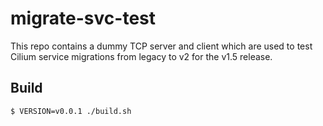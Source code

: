 # migrate-svc-test

This repo contains a dummy TCP server and client which are used to test Cilium
service migrations from legacy to v2 for the v1.5 release.

## Build

```
$ VERSION=v0.0.1 ./build.sh
```
